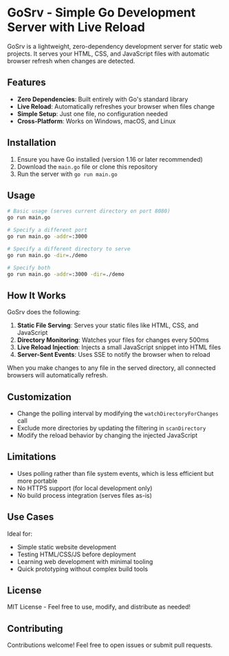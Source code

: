 # GoSrv - Simple Go Development Server with Live Reload

GoSrv is a lightweight, zero-dependency development server for static web projects. It serves your HTML, CSS, and JavaScript files with automatic browser refresh when changes are detected.

## Features

- **Zero Dependencies**: Built entirely with Go's standard library
- **Live Reload**: Automatically refreshes your browser when files change
- **Simple Setup**: Just one file, no configuration needed
- **Cross-Platform**: Works on Windows, macOS, and Linux

## Installation

1. Ensure you have Go installed (version 1.16 or later recommended)
2. Download the `main.go` file or clone this repository
3. Run the server with `go run main.go`

## Usage

```bash
# Basic usage (serves current directory on port 8080)
go run main.go

# Specify a different port
go run main.go -addr=:3000

# Specify a different directory to serve
go run main.go -dir=./demo

# Specify both
go run main.go -addr=:3000 -dir=./demo
```

## How It Works

GoSrv does the following:

1. **Static File Serving**: Serves your static files like HTML, CSS, and JavaScript
2. **Directory Monitoring**: Watches your files for changes every 500ms
3. **Live Reload Injection**: Injects a small JavaScript snippet into HTML files
4. **Server-Sent Events**: Uses SSE to notify the browser when to reload

When you make changes to any file in the served directory, all connected browsers will automatically refresh.

## Customization

- Change the polling interval by modifying the `watchDirectoryForChanges` call
- Exclude more directories by updating the filtering in `scanDirectory`
- Modify the reload behavior by changing the injected JavaScript

## Limitations

- Uses polling rather than file system events, which is less efficient but more portable
- No HTTPS support (for local development only)
- No build process integration (serves files as-is)

## Use Cases

Ideal for:
- Simple static website development
- Testing HTML/CSS/JS before deployment
- Learning web development with minimal tooling
- Quick prototyping without complex build tools

## License

MIT License - Feel free to use, modify, and distribute as needed!

## Contributing

Contributions welcome! Feel free to open issues or submit pull requests.
